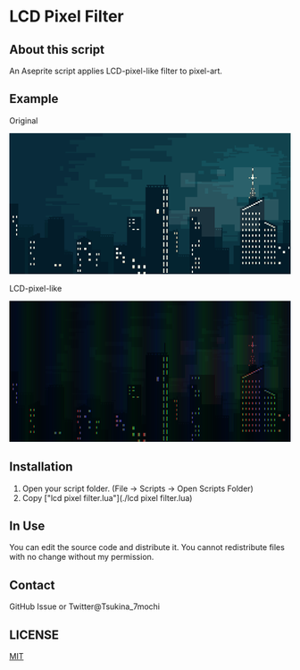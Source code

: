 # LCD Pixel Filter

## About this script

An Aseprite script applies LCD-pixel-like filter to pixel-art.



## Example

Original

![sample-orignal](sample-orignal.png)

LCD-pixel-like

![sample](sample.png)



## Installation

1. Open your script folder. (File -> Scripts -> Open Scripts Folder)
2. Copy ["lcd pixel filter.lua"](./lcd pixel filter.lua)



## In Use

You can edit the source code and distribute it.
You cannot redistribute files with no change without my permission.



## Contact

GitHub Issue or Twitter@Tsukina_7mochi



## LICENSE

[MIT](https://github.com/Tsukina-7mochi/aseprite-scripts/blob/master/LICENSE)